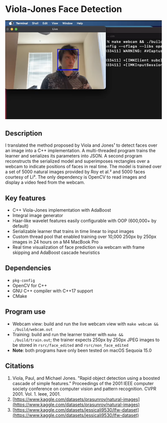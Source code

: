 # Viola-Jones Face Detection

![Face identification square superimposed over webcam view of Cole Van Verth.](webcam.png)

## Description
I translated the method proposed by Viola and Jones¹ to detect faces over an image into a C++ implementation. A multi-threaded program trains the learner and serializes its parameters into JSON. A second program reconstructs the serialized model and superimposes rectangles over a webcam to indicate positions of faces in real time. The model is trained over a set of 5000 natural images provided by Roy et al.² and 5000 faces courtesy of Li³. The only dependency is OpenCV to read images and display a video feed from the webcam. 

## Key features 
* C++ Viola-Jones implementation with AdaBoost
* Integral image generator
* Haar-like wavelet features easily configurable with OOP (600,000+ by default)
* Serializable learner that trains in time linear to input images
* Custom thread pool that enabled training over 10,000 250px by 250px images in 24 hours on a M4 MacBook Pro
* Real time visualization of face prediction via webcam with frame skipping and AdaBoost cascade heuristics

## Dependencies
* `pkg-config`
* OpenCV for C++
* GNU C++ compiler with C++17 support
* CMake

## Program use
* Webcam view: build and run the live webcam view with `make webcam && ./build/webcam.out`
* Training: build and run the learner trainer with `make && ./build/train.out`; the trainer expects 250px by 250px JPEG images to be stored in `rsrc/face_edited` and `rsrc/non_face_edited`
* **Note**: both programs have only been tested on macOS Sequoia 15.0

## Citations
1. Viola, Paul, and Michael Jones. "Rapid object detection using a boosted cascade of simple features." Proceedings of the 2001 IEEE computer society conference on computer vision and pattern recognition. CVPR 2001. Vol. 1. Ieee, 2001.
2. [https://www.kaggle.com/datasets/prasunroy/natural-images](https://www.kaggle.com/datasets/prasunroy/natural-images)
3. [https://www.kaggle.com/datasets/jessicali9530/lfw-dataset](https://www.kaggle.com/datasets/jessicali9530/lfw-dataset)
